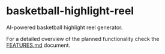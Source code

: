 # basketball-highlight-reel

AI-powered basketball highlight reel generator.

For a detailed overview of the planned functionality check the
[FEATURES.md](FEATURES.md) document.
